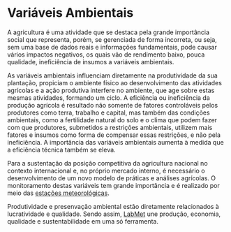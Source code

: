 

# Variáveis Ambientais

A agricultura é uma atividade que se destaca pela grande importância social que representa, porém, se gerenciada de forma incorreta, ou seja, sem uma base de dados reais e informações fundamentais, pode causar vários impactos negativos, os quais vão de rendimento baixo, pouca qualidade, ineficiência de insumos a variáveis ambientais.

As variáveis ambientais influenciam diretamente na produtividade da sua plantação, propiciam o ambiente físico ao desenvolvimento das atividades agrícolas e a ação produtiva interfere no ambiente, que age sobre estas mesmas atividades, formando um ciclo.  A eficiência ou ineficiência da produção agrícola é resultado não somente de fatores controláveis pelos produtores como terra, trabalho e capital, mas também das condições ambientais, como a fertilidade natural do solo e o clima que podem fazer com que produtores, submetidos a restrições ambientais, utilizem mais fatores e insumos como forma de compensar essas restrições, e não pela ineficiência. A importância das variáveis ambientais aumenta à medida que a eficiência técnica também se eleva.

Para a sustentação da posição competitiva da agricultura nacional no contexto internacional e, no próprio mercado interno, é necessário o desenvolvimento de um novo modelo de práticas e análises agrícolas. O monitoramento destas variáveis tem grande importância e é realizado por meio das [estações meteorológicas](/estacao-meteorologica.md).

Produtividade e presenvação ambiental estão diretamente relacionados à lucratividade e qualidade. Sendo assim,   [LabMet](/introducao.md) une produção, economia, qualidade e sustentabilidade em uma só ferramenta.

